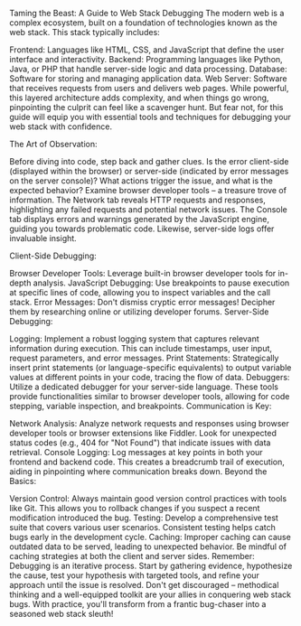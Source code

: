 Taming the Beast: A Guide to Web Stack Debugging
The modern web is a complex ecosystem, built on a foundation of technologies known as the web stack. This stack typically includes:

Frontend: Languages like HTML, CSS, and JavaScript that define the user interface and interactivity.
Backend: Programming languages like Python, Java, or PHP that handle server-side logic and data processing.
Database: Software for storing and managing application data.
Web Server: Software that receives requests from users and delivers web pages.
While powerful, this layered architecture adds complexity, and when things go wrong, pinpointing the culprit can feel like a scavenger hunt. But fear not, for this guide will equip you with essential tools and techniques for debugging your web stack with confidence.

The Art of Observation:

Before diving into code, step back and gather clues. Is the error client-side (displayed within the browser) or server-side (indicated by error messages on the server console)? What actions trigger the issue, and what is the expected behavior? Examine browser developer tools – a treasure trove of information. The Network tab reveals HTTP requests and responses, highlighting any failed requests and potential network issues. The Console tab displays errors and warnings generated by the JavaScript engine, guiding you towards problematic code. Likewise, server-side logs offer invaluable insight.

Client-Side Debugging:

Browser Developer Tools: Leverage built-in browser developer tools for in-depth analysis.
JavaScript Debugging: Use breakpoints to pause execution at specific lines of code, allowing you to inspect variables and the call stack.
Error Messages: Don't dismiss cryptic error messages! Decipher them by researching online or utilizing developer forums.
Server-Side Debugging:

Logging: Implement a robust logging system that captures relevant information during execution. This can include timestamps, user input, request parameters, and error messages.
Print Statements: Strategically insert print statements (or language-specific equivalents) to output variable values at different points in your code, tracing the flow of data.
Debuggers: Utilize a dedicated debugger for your server-side language. These tools provide functionalities similar to browser developer tools, allowing for code stepping, variable inspection, and breakpoints.
Communication is Key:

Network Analysis: Analyze network requests and responses using browser developer tools or browser extensions like Fiddler. Look for unexpected status codes (e.g., 404 for "Not Found") that indicate issues with data retrieval.
Console Logging: Log messages at key points in both your frontend and backend code. This creates a breadcrumb trail of execution, aiding in pinpointing where communication breaks down.
Beyond the Basics:

Version Control: Always maintain good version control practices with tools like Git. This allows you to rollback changes if you suspect a recent modification introduced the bug.
Testing: Develop a comprehensive test suite that covers various user scenarios. Consistent testing helps catch bugs early in the development cycle.
Caching: Improper caching can cause outdated data to be served, leading to unexpected behavior. Be mindful of caching strategies at both the client and server sides.
Remember: Debugging is an iterative process. Start by gathering evidence, hypothesize the cause, test your hypothesis with targeted tools, and refine your approach until the issue is resolved. Don't get discouraged – methodical thinking and a well-equipped toolkit are your allies in conquering web stack bugs. With practice, you'll transform from a frantic bug-chaser into a seasoned web stack sleuth!
